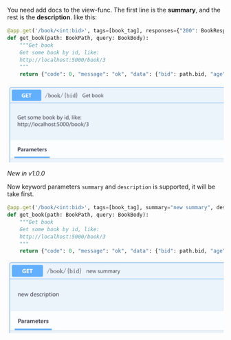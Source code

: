 You need add docs to the view-func. The first line is the **summary**, and the rest is the **description**. like this:

```python hl_lines="3 4 5 6"
@app.get('/book/<int:bid>', tags=[book_tag], responses={"200": BookResponse}, security=security)
def get_book(path: BookPath, query: BookBody):
    """Get book
    Get some book by id, like:
    http://localhost:5000/book/3
    """
    return {"code": 0, "message": "ok", "data": {"bid": path.bid, "age": query.age, "author": query.author}}
```

![image-20210605115557426](../assets/image-20210605115557426.png)

*New in v1.0.0*

Now keyword parameters `summary` and `description` is supported, it will be take first.

```python hl_lines="1"
@app.get('/book/<int:bid>', tags=[book_tag], summary="new summary", description='new description', responses={"200": BookResponse}, security=security)
def get_book(path: BookPath, query: BookBody):
    """Get book
    Get some book by id, like:
    http://localhost:5000/book/3
    """
    return {"code": 0, "message": "ok", "data": {"bid": path.bid, "age": query.age, "author": query.author}}
```

![Snipaste_2022-03-19_15-10-06.png](../assets/Snipaste_2022-03-19_15-10-06.png)
